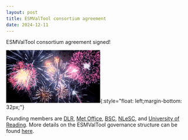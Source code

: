 ```yaml
---
layout: post
title: ESMValTool consortium agreement
date: 2024-12-11
---
```


ESMValTool consortium agreement signed!

![ESMValTool consortium agreement signed!](/assets/img/fireworks-15763_256.gif){:style="float: left;margin-bottom: 32px;"}

Founding members are [DLR](https://www.dlr.de/ipa),
[Met Office](https://www.metoffice.gov.uk/), [BSC](https://www.bsc.es/),
[NLeSC](https://www.esciencecenter.nl/), and [University of Reading](https://www.reading.ac.uk/).
More details on the ESMValTool governance structure can be found [here](/assets/pdf/ESMValTool_Governance.pdf).
